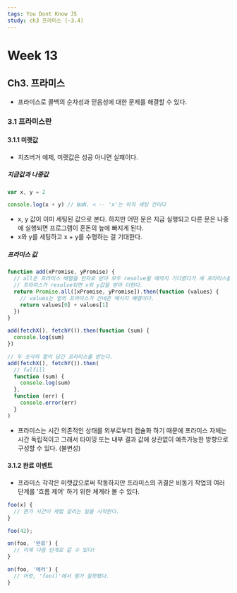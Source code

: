 ```yaml
---
tags: You Dont Know JS
study: ch3 프라미스 (~3.4)
---
```


# Week 13

## Ch3. 프라미스

- 프라미스로 콜백의 순차성과 믿음성에 대한 문제를 해결할 수 있다.

### 3.1 프라미스란

#### 3.1.1 미랫값

- 치즈버거 예제, 미랫값은 성공 아니면 실패이다.

##### 지금값과 나중값

```javascript
var x, y = 2

console.log(x + y) // NaN. < -- 'x'는 아직 세팅 전이다
```

- x, y 값이 이미 세팅된 값으로 본다. 하지만 어떤 문은 지금 실행되고 다른 문은 나중에 실행되면 프로그램이 혼돈의 늪에 빠지게 된다.
- x와 y를 세팅하고 x + y를 수행하는 걸 기대한다.

##### 프라미스 값

```javascript
function add(xPromise, yPromise) {
  // all은 프라미스 배열을 인자로 받아 모두 resolve될 때까지 기다렸다가 새 프라미스를 만들어 반환한다.
  // 프라미스가 resolve되면 x와 y값을 받아 더한다.
  return Promise.all([xPromise, yPromise]).then(function (values) {
    // values는 앞의 프라미스가 건네준 메시지 배열이다.
    return values[0] + values[1]
  })
}

add(fetchX(), fetchY()).then(function (sum) {
  console.log(sum)
})
```

```javascript
// 두 숫자의 합이 담긴 프라미스를 받는다.
add(fetchX(), fetchY()).then(
  // fulfill
  function (sum) {
    console.log(sum)
  },
  function (err) {
    console.error(err)
  }
)
```

- 프라미스는 시간 의존적인 상태를 외부로부터 캡슐화 하기 때문에 프라미스 자체는 시간 독립적이고 그래서 타이밍 또는 내부 결과 값에 상관없이 예측가능한 방향으로 구성할 수 있다. (불변성)

#### 3.1.2 완료 이벤트

- 프라미스 각각은 미랫값으로써 작동하지만 프라미스의 귀결은 비동기 작업의 여러 단계를 '흐름 제어' 하기 위한 체계라 볼 수 있다.

```javascript
foo(x) {
  // 뭔가 시간이 제법 걸리는 일을 시작한다.
}

foo(42);

on(foo, '완료') {
  // 이제 다음 단계로 갈 수 있다!
}

on(foo, '에러') {
  // 어랏, 'foo()'에서 뭔가 잘못됐다.
}
```
